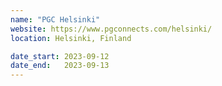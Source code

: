 ```yaml
---
name: "PGC Helsinki"
website: https://www.pgconnects.com/helsinki/
location: Helsinki, Finland

date_start: 2023-09-12
date_end:   2023-09-13
---
```

